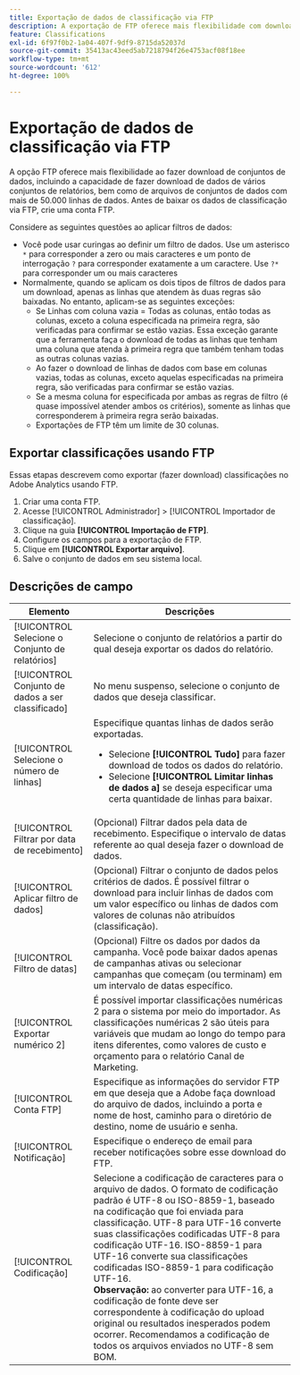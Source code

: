 ```yaml
---
title: Exportação de dados de classificação via FTP
description: A exportação de FTP oferece mais flexibilidade com downloads de conjuntos de dados, incluindo o download de dados de vários conjuntos de relatórios e o download de arquivos de conjuntos de dados com mais de 50.000 linhas de dados
feature: Classifications
exl-id: 6f97f0b2-1a04-407f-9df9-8715da52037d
source-git-commit: 35413ac43eed5ab7218794f26e4753acf08f18ee
workflow-type: tm+mt
source-wordcount: '612'
ht-degree: 100%

---
```


# Exportação de dados de classificação via FTP

A opção FTP oferece mais flexibilidade ao fazer download de conjuntos de dados, incluindo a capacidade de fazer download de dados de vários conjuntos de relatórios, bem como de arquivos de conjuntos de dados com mais de 50.000 linhas de dados. Antes de baixar os dados de classificação via FTP, crie uma conta FTP.

Considere as seguintes questões ao aplicar filtros de dados:

* Você pode usar curingas ao definir um filtro de dados. Use um asterisco `*` para corresponder a zero ou mais caracteres e um ponto de interrogação `?` para corresponder exatamente a um caractere. Use `?*` para corresponder um ou mais caracteres
* Normalmente, quando se aplicam os dois tipos de filtros de dados para um download, apenas as linhas que atendem às duas regras são baixadas. No entanto, aplicam-se as seguintes exceções:
   * Se Linhas com coluna vazia = Todas as colunas, então todas as colunas, exceto a coluna especificada na primeira regra, são verificadas para confirmar se estão vazias. Essa exceção garante que a ferramenta faça o download de todas as linhas que tenham uma coluna que atenda à primeira regra que também tenham todas as outras colunas vazias.
   * Ao fazer o download de linhas de dados com base em colunas vazias, todas as colunas, exceto aquelas especificadas na primeira regra, são verificadas para confirmar se estão vazias.
   * Se a mesma coluna for especificada por ambas as regras de filtro (é quase impossível atender ambos os critérios), somente as linhas que corresponderem à primeira regra serão baixadas.
   * Exportações de FTP têm um limite de 30 colunas.

## Exportar classificações usando FTP

Essas etapas descrevem como exportar (fazer download) classificações no Adobe Analytics usando FTP.

1. Criar uma conta FTP.
1. Acesse [!UICONTROL Administrador] > [!UICONTROL Importador de classificação].
1. Clique na guia **[!UICONTROL Importação de FTP]**.
1. Configure os campos para a exportação de FTP.
1. Clique em **[!UICONTROL Exportar arquivo]**.
1. Salve o conjunto de dados em seu sistema local.

## Descrições de campo

| Elemento | Descrições |
| --- | --- |
| [!UICONTROL Selecione o Conjunto de relatórios] | Selecione o conjunto de relatórios a partir do qual deseja exportar os dados do relatório. |
| [!UICONTROL Conjunto de dados a ser classificado] | No menu suspenso, selecione o conjunto de dados que deseja classificar. |
| [!UICONTROL Selecione o número de linhas] | Especifique quantas linhas de dados serão exportadas.<ul><li>Selecione **[!UICONTROL Tudo]** para fazer download de todos os dados do relatório.</li><li>Selecione **[!UICONTROL Limitar linhas de dados a]** se deseja especificar uma certa quantidade de linhas para baixar.</li></ul> |
| [!UICONTROL Filtrar por data de recebimento] | (Opcional) Filtrar dados pela data de recebimento. Especifique o intervalo de datas referente ao qual deseja fazer o download de dados. |
| [!UICONTROL Aplicar filtro de dados] | (Opcional) Filtrar o conjunto de dados pelos critérios de dados. É possível filtrar o download para incluir linhas de dados com um valor específico ou linhas de dados com valores de colunas não atribuídos (classificação). |
| [!UICONTROL Filtro de datas] | (Opcional) Filtre os dados por dados da campanha. Você pode baixar dados apenas de campanhas ativas ou selecionar campanhas que começam (ou terminam) em um intervalo de datas específico. |
| [!UICONTROL Exportar numérico 2] | É possível importar classificações numéricas 2 para o sistema por meio do importador. As classificações numéricas 2 são úteis para variáveis que mudam ao longo do tempo para itens diferentes, como valores de custo e orçamento para o relatório Canal de Marketing. |
| [!UICONTROL Conta FTP] | Especifique as informações do servidor FTP em que deseja que a Adobe faça download do arquivo de dados, incluindo a porta e nome de host, caminho para o diretório de destino, nome de usuário e senha. |
| [!UICONTROL Notificação] | Especifique o endereço de email para receber notificações sobre esse download do FTP. |
| [!UICONTROL Codificação] | Selecione a codificação de caracteres para o arquivo de dados. O formato de codificação padrão é UTF-8 ou ISO-8859-1, baseado na codificação que foi enviada para classificação. UTF-8 para UTF-16 converte suas classificações codificadas UTF-8 para codificação UTF-16. ISO-8859-1 para UTF-16 converte sua classificações codificadas ISO-8859-1 para codificação UTF-16.<br>**Observação:** ao converter para UTF-16, a codificação de fonte deve ser correspondente à codificação do upload original ou resultados inesperados podem ocorrer. Recomendamos a codificação de todos os arquivos enviados no UTF-8 sem BOM. |
